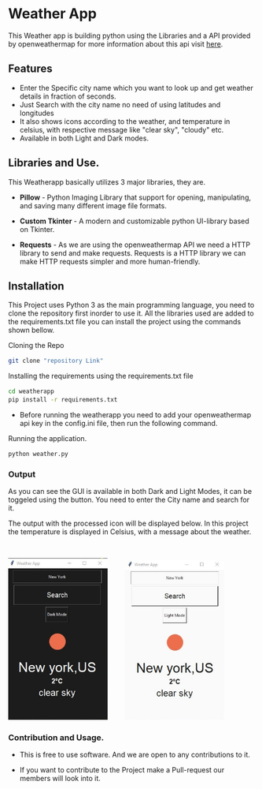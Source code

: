 # Weather App

This Weather app is building python using the Libraries and a API provided by openweathermap for more information about this api visit [here]("https://openweathermap.org/api").

## Features

-  Enter the Specific city name which you want to look up and get weather details in fraction of seconds.
-  Just Search with the city name no need of using latitudes and longitudes
-  It also shows icons according to the weather, and temperature in celsius, with respective message like "clear sky", "cloudy" etc.
-  Available in both Light and Dark modes.

## Libraries and Use.

This Weatherapp basically utilizes 3 major libraries, they are.

-  **Pillow** - Python Imaging Library that support for opening, manipulating, and saving many different image file formats.

-  **Custom Tkinter** - A modern and customizable python UI-library based on Tkinter.

-  **Requests** - As we are using the openweathermap API we need a HTTP library to send and make requests. Requests is a HTTP library we can make HTTP requests simpler and more human-friendly.



## Installation

This Project uses Python 3 as the main programming language, you need to clone the repository first inorder to use it. All the libraries used are added to the requirements.txt file you can install the project using the commands shown bellow.

Cloning the Repo

```sh
git clone "repository Link"
```

Installing the requirements using the requirements.txt file

```sh
cd weatherapp
pip install -r requirements.txt
```

-  Before running the weatherapp you need to add your openweathermap api key in the config.ini file, then run the following command.

Running the application.

```sh
python weather.py
```

### Output

As you can see the GUI is available in both Dark and Light Modes, it can be toggeled using the button. You need to enter the City name and search for it.

The output with the processed icon will be displayed below. In this project the temperature is displayed in Celsius, with a message about the weather.

&nbsp;

<p float="left">
<img src="/images/dark_output.jpg"  width="40%">
&nbsp; &nbsp; &nbsp; &nbsp;
<img src="/images/light_output.jpg"  width="40%">
</p>

### Contribution and Usage.

-  This is free to use software. And we are open to any contributions to it.

-  If you want to contribute to the Project make a Pull-request our members will look into it.
